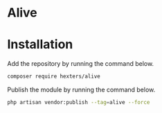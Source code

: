 # Alive

# Installation

Add the repository by running the command below.

```bash
composer require hexters/alive
```

Publish the module by running the command below.

```bash
php artisan vendor:publish --tag=alive --force
```